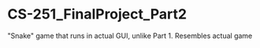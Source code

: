 # CS-251_FinalProject_Part2
"Snake" game that runs in actual GUI, unlike Part 1. Resembles actual game
